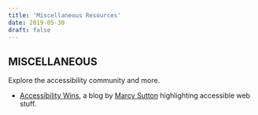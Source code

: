```yaml
---
title: 'Miscellaneous Resources'
date: 2019-05-30
draft: false
---
```

## MISCELLANEOUS
Explore the accessibility community and more.
* [Accessibility Wins](https://a11ywins.tumblr.com/), a blog by [Marcy Sutton](https://marcysutton.com/) highlighting accessible web stuff.